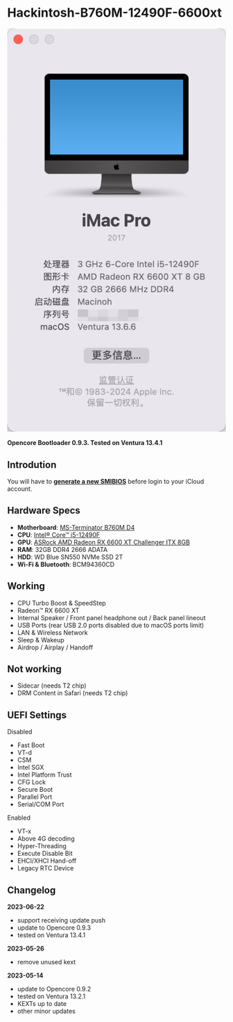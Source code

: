 # Hackintosh-B760M-12490F-6600xt

![about](https://raw.githubusercontent.com/xiecang/Hackintosh-B760M-12490F-6600xt/master/images/about.png)

**Opencore Bootloader 0.9.3. Tested on Ventura 13.4.1**

## Introdution

You will have to [**generate a new SMIBIOS**](https://github.com/corpnewt/GenSMBIOS) before login to your iCloud account.

## Hardware Specs

- **Motherboard**: [MS-Terminator B760M D4](https://www.maxsun.com.cn/2023/0302/5916.html)
- **CPU**: [Intel® Core™ i5-12490F](https://www.intel.com/content/www/us/en/products/sku/134588/intel-core-i512490f-processor-20m-cache-up-to-4-60-ghz/specifications.html)
- **GPU**: [ASRock AMD Radeon RX 6600 XT Challenger ITX 8GB](https://www.asrock.com/Graphics-Card/AMD/Radeon%20RX%206600%20XT%20Challenger%20ITX%208GB/)
- **RAM**: 32GB DDR4 2666 ADATA
- **HDD**: WD Blue SN550 NVMe SSD 2T
- **Wi-Fi & Bluetooth**: BCM94360CD

## Working

- CPU Turbo Boost & SpeedStep
- Radeon™ RX 6600 XT
- Internal Speaker / Front panel headphone out / Back panel lineout
- USB Ports (rear USB 2.0 ports disabled due to macOS ports limit)
- LAN & Wireless Network
- Sleep & Wakeup
- Airdrop / Airplay / Handoff

## Not working

- Sidecar (needs T2 chip)
- DRM Content in Safari (needs T2 chip)

## UEFI Settings

Disabled

- Fast Boot
- VT-d
- CSM
- Intel SGX
- Intel Platform Trust
- CFG Lock
- Secure Boot
- Parallel Port
- Serial/COM Port

Enabled

- VT-x
- Above 4G decoding
- Hyper-Threading
- Execute Disable Bit
- EHCI/XHCI Hand-off
- Legacy RTC Device

## Changelog

**2023-06-22**

- support receiving update push
- update to Opencore 0.9.3
- tested on Ventura 13.4.1

**2023-05-26**

- remove unused kext

**2023-05-14**

- update to Opencore 0.9.2
- tested on Ventura 13.2.1
- KEXTs up to date
- other minor updates
